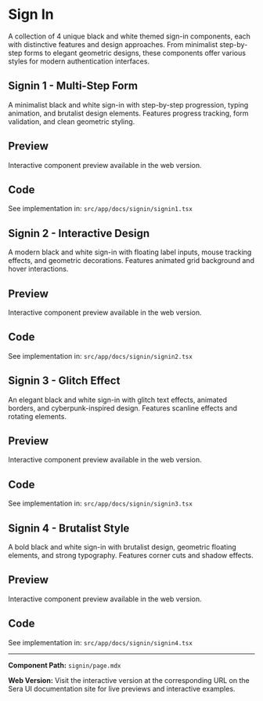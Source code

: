 # Sign In 

A collection of 4 unique black and white themed sign-in components, each with distinctive features and design approaches. From minimalist step-by-step forms to elegant geometric designs, these components offer various styles for modern authentication interfaces.

## Signin 1 - Multi-Step Form
A minimalist black and white sign-in with step-by-step progression, typing animation, and brutalist design elements. Features progress tracking, form validation, and clean geometric styling.

## Preview

Interactive component preview available in the web version.

## Code

See implementation in: `src/app/docs/signin/signin1.tsx`

## Signin 2 - Interactive Design
A modern black and white sign-in with floating label inputs, mouse tracking effects, and geometric decorations. Features animated grid background and hover interactions.

## Preview

Interactive component preview available in the web version.

## Code

See implementation in: `src/app/docs/signin/signin2.tsx`

## Signin 3 - Glitch Effect
An elegant black and white sign-in with glitch text effects, animated borders, and cyberpunk-inspired design. Features scanline effects and rotating elements.

## Preview

Interactive component preview available in the web version.

## Code

See implementation in: `src/app/docs/signin/signin3.tsx`

## Signin 4 - Brutalist Style
A bold black and white sign-in with brutalist design, geometric floating elements, and strong typography. Features corner cuts and shadow effects.

## Preview

Interactive component preview available in the web version.

## Code

See implementation in: `src/app/docs/signin/signin4.tsx`

---

**Component Path:** `signin/page.mdx`

**Web Version:** Visit the interactive version at the corresponding URL on the Sera UI documentation site for live previews and interactive examples.
